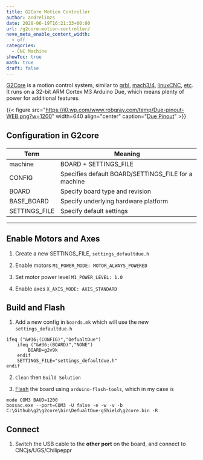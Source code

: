 ```yaml
---
title: G2Core Motion Controller
author: andrelimzs
date: 2020-06-19T16:21:33+00:00
url: /g2core-motion-controller/
neve_meta_enable_content_width:
  - off
categories:
  - CNC Machine
showToc: true
math: true
draft: false
---
```

[G2Core][1] is a motion control system, similar to [grbl][2], [mach3/4][3], [linuxCNC][4], [etc][5]. It runs on a 32-bit ARM Cortex M3 Arduino Due, which means plenty of power for additional features.

{{< figure src="https://i0.wp.com/www.robgray.com/temp/Due-pinout-WEB.png?w=1200" width=640 align="center" caption="[Due Pinout](https://forum.arduino.cc/index.php?topic=132130.0)" >}}

## Configuration in G2core<figure class="wp-block-table">

| Term          | Meaning                                             |
| ------------- | --------------------------------------------------- |
| machine       | BOARD + SETTINGS_FILE                               |
| CONFIG        | Specifies default BOARD/SETTINGS_FILE for a machine |
| BOARD         | Specify board type and revision                     |
| BASE_BOARD    | Specify underlying hardware platform                |
| SETTINGS_FILE | Specify default settings                            |</figure> 

<hr class="wp-block-separator" />

## Enable Motors and Axes

1. Create a new SETTINGS_FILE, `settings_defaultdue.h`

2. Enable motors `M1_POWER_MODE: MOTOR_ALWAYS_POWERED`

3. Set motor power level `M1_POWER_LEVEL: 1.0`

4. Enable axes `X_AXIS_MODE: AXIS_STANDARD`

## Build and Flash

1. Add a new config in `boards.mk` which will use the new `settings_defaultdue.h`

```
ifeq ("&#36;(CONFIG)","DefualtDue")
    ifeq ("&#36;(BOARD)","NONE")
        BOARD=g2v9k
    endif
    SETTINGS_FILE="settings_defaultdue.h"
endif
````
2. `Clean` then `Build Solution`

3. [Flash][6] the board using `arduino-flash-tools`, which in my case is

```
mode COM3 BAUD=1200
bossac.exe --port=COM3 -U false -e -w -v -b C:\Github\g2\g2core\bin\DefualtDue-gShield\g2core.bin -R
```

## Connect

1. Switch the USB cable to the **other port** on the board, and connect to CNCjs/UGS/Chilipeppr


[1]: https://github.com/synthetos/g2
[2]: https://github.com/grbl/grbl
[3]: https://www.machsupport.com/
[4]: https://linuxcnc.org/
[5]: https://all3dp.com/2/cnc-router-software-find-the-tool-for-you/
[6]: https://github.com/synthetos/g2/wiki/Flashing-g2core-with-Windows